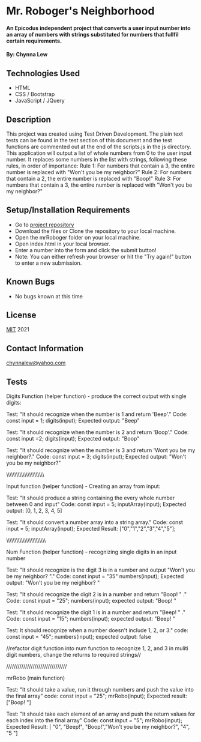 # Mr. Roboger's Neighborhood

#### An Epicodus independent project that converts a user input number into an array of numbers with strings substituted for numbers that fullfil certain requirements. 

#### By: Chynna Lew

## Technologies Used

* HTML
* CSS / Bootstrap
* JavaScript / JQuery

## Description

This project was created using Test Driven Development. The plain text tests can be found in the test section of this document and the test functions are commented out at the end of the scripts.js in the js directory.
This application will output a list of whole numbers from 0 to the user input number. It replaces some numbers in the list with strings, following these rules, in order of importance:
Rule 1: For numbers that contain a 3, the entire number is replaced with "Won't you be my neighbor?"
Rule 2: For numbers that contain a 2, the entire number is replaced with "Boop!"
Rule 3: For numbers that contain a 3, the entire number is replaced with "Won't you be my neighbor?"

## Setup/Installation Requirements

* Go to [project repository](https://github.com/chynnalew/mrRoboger)
* Download the files or Clone the repository to your local machine.
* Open the mrRoboger folder on your local machine.
* Open index.html in your local browser.
* Enter a number into the form and click the submit button!
* Note: You can either refresh your browser or hit the "Try again!" button to enter a new submission.

## Known Bugs

*  No bugs known at this time

 ## License

 [MIT](https://opensource.org/licenses/MIT) 2021

 ## Contact Information

 chynnalew@yahoo.com


## Tests
Digits Function (helper function) - produce the correct output with single digits:

Test: "It should recognize when the number is 1 and return 'Beep'."
Code:
const input = 1;
digits(input);
Expected output: "Beep"

Test: "It should recognize when the number is 2 and return 'Boop'."
Code: 
const input =2;
digits(input);
Expected output: "Boop"

Test: "It should recognize when the number is 3 and return 'Wont you be my neighbor?."
Code:
const input = 3;
digits(input);
Expected output: "Won't you be my neighbor?"

\\\\\\\\\\\\\\\\\\\\\\\\\\\\\\\\\\\\\\\\\\\\\

Input function (helper function) - Creating an array from input:

Test: "It should produce a string containing the every whole number between 0 and input"
Code:
const input = 5;
inputArray(input);
Expected output: [0, 1, 2, 3, 4, 5]

Test: "It should convert a number array into a string array."
Code:
const input = 5;
inputArray(input);
Expected Result: ["0","1","2","3","4","5"];

\\\\\\\\\\\\\\\\\\\\\\\\\\\\\\\\\\\\\\\\\\\\\\\

Num Function (helper function) - recognizing single digits in an input number

Test: "It should recognize is the digit 3 is in a number and output "Won't you be my neighbor? "."
Code:
const input = "35"
numbers(input);
Expected output: "Won't you be my neighbor? "

Test: "It should recognize the digit 2 is in a number and return "Boop! " ."
Code:
const input = "25";
numbers(input);
expected output: "Boop! "

Test: "It should recognize the digit 1 is in a number and return "Beep! " ."
Code:
const input = "15";
numbers(input);
expected output: "Beep! "

Test: It should recognize when a number doesn't include 1, 2, or 3."
code:
const input = "45";
numbers(input);
expected output: false

//refactor digit function into num function to recognize 1, 2, and 3 in muliti digit numbers, change the returns to required strings//

////////////////////////////////

mrRobo (main function)

Test: "It should take a value, run it through numbers and push the value into the final array"
code: 
const input = "25";
mrRobo(input);
Expected result: ["Boop! "]

Test: "It should take each element of an array and push the return values for each index into the final array"
Code:
const input = "5";
mrRobo(input);
Expected Result: [ "0", "Beep!", "Boop!","Won't you be my neighbor?", "4", "5 "]
